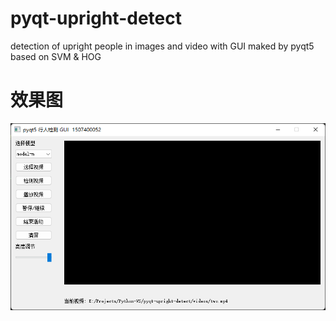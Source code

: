 # pyqt-upright-detect
detection of upright people in images and video with GUI maked by pyqt5
based on  SVM & HOG

# 效果图
![主界面](./demo_img/ui.bmp)